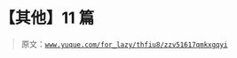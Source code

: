 # 【其他】11 篇

> 原文：[`www.yuque.com/for_lazy/thfiu8/zzv51617qmkxgqyi`](https://www.yuque.com/for_lazy/thfiu8/zzv51617qmkxgqyi)



